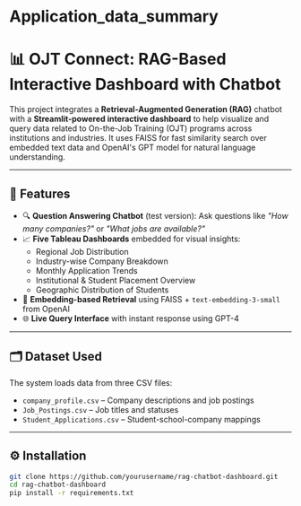 # Application_data_summary
# 📊 OJT Connect: RAG-Based Interactive Dashboard with Chatbot

This project integrates a **Retrieval-Augmented Generation (RAG)** chatbot with a **Streamlit-powered interactive dashboard** to help visualize and query data related to On-the-Job Training (OJT) programs across institutions and industries. It uses FAISS for fast similarity search over embedded text data and OpenAI's GPT model for natural language understanding.

---

## 🚀 Features

- 🔍 **Question Answering Chatbot** (test version): Ask questions like _"How many companies?"_ or _"What jobs are available?"_
- 📈 **Five Tableau Dashboards** embedded for visual insights:
  - Regional Job Distribution
  - Industry-wise Company Breakdown
  - Monthly Application Trends
  - Institutional & Student Placement Overview
  - Geographic Distribution of Students
- 🧠 **Embedding-based Retrieval** using FAISS + `text-embedding-3-small` from OpenAI
- 🌐 **Live Query Interface** with instant response using GPT-4

---

## 🗂️ Dataset Used

The system loads data from three CSV files:
- `company_profile.csv` – Company descriptions and job postings
- `Job_Postings.csv` – Job titles and statuses
- `Student_Applications.csv` – Student-school-company mappings

---

## ⚙️ Installation

```bash
git clone https://github.com/yourusername/rag-chatbot-dashboard.git
cd rag-chatbot-dashboard
pip install -r requirements.txt
